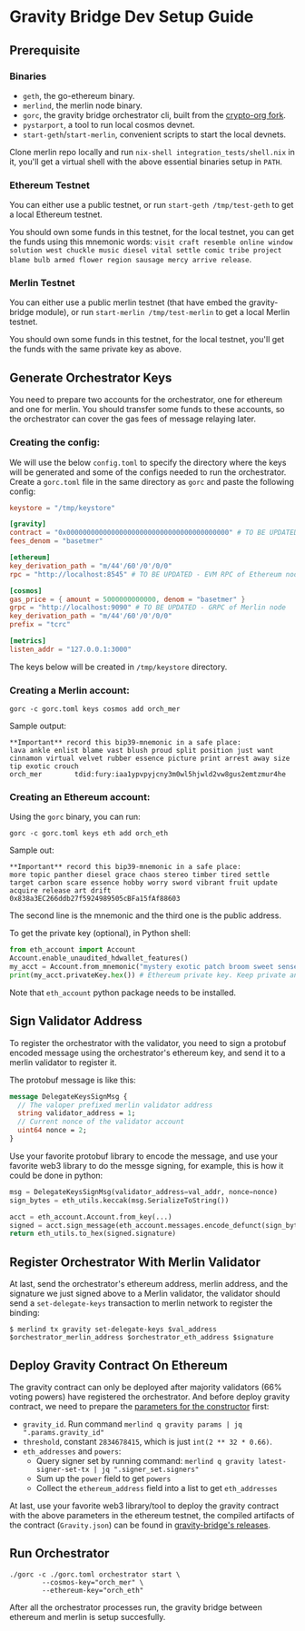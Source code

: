 # Gravity Bridge Dev Setup Guide

## Prerequisite

### Binaries

- `geth`, the go-ethereum binary.
- `merlind`, the merlin node binary.
- `gorc`, the gravity bridge orchestrator cli, built from the [crypto-org fork](https://github.com/crypto-org-chain/gravity-bridge/tree/v2.0.0-merlin/orchestrator/gorc).
- `pystarport`, a tool to run local cosmos devnet.
- `start-geth`/`start-merlin`, convenient scripts to start the local devnets.

Clone merlin repo locally and run `nix-shell integration_tests/shell.nix` in it, you'll get a virtual shell with the
above essential binaries setup in `PATH`.

### Ethereum Testnet

You can either use a public testnet, or run `start-geth /tmp/test-geth` to get a local Ethereum testnet.

You should own some funds in this testnet, for the local testnet, you can get the funds using this mnemonic words:
`visit craft resemble online window solution west chuckle music diesel vital settle comic tribe project blame bulb armed
flower region sausage mercy arrive release`.

### Merlin Testnet

You can either use a public merlin testnet (that have embed the gravity-bridge module), or run `start-merlin
/tmp/test-merlin` to get a local Merlin testnet.

You should own some funds in this testnet, for the local testnet, you'll get the funds with the same private key as
above.

## Generate Orchestrator Keys


You need to prepare two accounts for the orchestrator, one for ethereum and one for merlin. You should transfer some funds to these accounts, so the orchestrator can cover the gas fees of message relaying later.

### Creating the config:

We will use the below `config.toml` to specify the directory where the keys will be generated and some of the configs needed to run the orchestrator. Create a `gorc.toml` file in the same directory as `gorc` and paste the following config:


```toml
keystore = "/tmp/keystore"

[gravity]
contract = "0x0000000000000000000000000000000000000000" # TO BE UPDATED - gravity contract address on Ethereum network
fees_denom = "basetmer"

[ethereum]
key_derivation_path = "m/44'/60'/0'/0/0"
rpc = "http://localhost:8545" # TO BE UPDATED - EVM RPC of Ethereum node

[cosmos]
gas_price = { amount = 5000000000000, denom = "basetmer" }
grpc = "http://localhost:9090" # TO BE UPDATED - GRPC of Merlin node
key_derivation_path = "m/44'/60'/0'/0/0"
prefix = "tcrc"

[metrics]
listen_addr = "127.0.0.1:3000"
```

The keys below will be created in `/tmp/keystore` directory.


### Creating a Merlin account:

```shell
gorc -c gorc.toml keys cosmos add orch_mer
```

Sample output:
```
**Important** record this bip39-mnemonic in a safe place:
lava ankle enlist blame vast blush proud split position just want cinnamon virtual velvet rubber essence picture print arrest away size tip exotic crouch
orch_mer        tdid:fury:iaa1ypvpyjcny3m0wl5hjwld2vw8gus2emtzmur4he
```

### Creating an Ethereum account:

Using the `gorc` binary, you can run:

```shell
gorc -c gorc.toml keys eth add orch_eth
```

Sample out:
```
**Important** record this bip39-mnemonic in a safe place:
more topic panther diesel grace chaos stereo timber tired settle target carbon scare essence hobby worry sword vibrant fruit update acquire release art drift
0x838a3EC266ddb27f5924989505cBFa15fAf88603
```
The second line is the mnemonic and the third one is the public address.

To get the private key (optional), in Python shell:

```python
from eth_account import Account
Account.enable_unaudited_hdwallet_features()
my_acct = Account.from_mnemonic("mystery exotic patch broom sweet sense grocery carpet assist oxygen fault peanut muffin hole popular excite apart fetch lens palace soccer paddle gaze focus") # please use your own mnemnoic
print(my_acct.privateKey.hex()) # Ethereum private key. Keep private and secure e.g. '0xe9580d74831b9611c9680ecde4ea016dee55643fe86901708bafd90a8ef716b6'
```
Note that `eth_account` python package needs to be installed.

## Sign Validator Address

To register the orchestrator with the validator, you need to sign a protobuf encoded message using the orchestrator's
ethereum key, and send it to a merlin validator to register it.

The protobuf message is like this:

```protobuf
message DelegateKeysSignMsg {
  // The valoper prefixed merlin validator address
  string validator_address = 1;
  // Current nonce of the validator account
  uint64 nonce = 2;
}
```

Use your favorite protobuf library to encode the message, and use your favorite web3 library to do the messge signing,
for example, this is how it could be done in python:

```python
msg = DelegateKeysSignMsg(validator_address=val_addr, nonce=nonce)
sign_bytes = eth_utils.keccak(msg.SerializeToString())

acct = eth_account.Account.from_key(...)
signed = acct.sign_message(eth_account.messages.encode_defunct(sign_bytes))
return eth_utils.to_hex(signed.signature)
```

## Register Orchestrator With Merlin Validator

At last, send the orchestrator's ethereum address, merlin address, and the signature we just signed above to a Merlin
validator, the validator should send a `set-delegate-keys` transaction to merlin network to register the binding:

```shell
$ merlind tx gravity set-delegate-keys $val_address $orchestrator_merlin_address $orchestrator_eth_address $signature
```

## Deploy Gravity Contract On Ethereum

The gravity contract can only be deployed after majority validators (66% voting powers) have registered the
orchestrator. And before deploy gravity contract, we need to prepare the [parameters for the
constructor](https://github.com/PeggyJV/gravity-bridge/blob/cfd55296dfb981dd7a18cefa2da9e21410fa0403/solidity/contracts/Gravity.sol#L561)
first:

- `gravity_id`. Run command `merlind q gravity params | jq ".params.gravity_id"`
- `threshold`, constant `2834678415`, which is just `int(2 ** 32 * 0.66)`.
- `eth_addresses` and `powers`:
  - Query signer set by running command: `merlind q gravity latest-signer-set-tx | jq ".signer_set.signers"`
  - Sum up the `power` field to get `powers`
  - Collect the `ethereum_address` field into a list to get `eth_addresses`

At last, use your favorite web3 library/tool to deploy the gravity contract with the above parameters in the ethereum
testnet, the compiled artifacts of the contract (`Gravity.json`) can be found in [gravity-bridge's
releases](https://github.com/PeggyJV/gravity-bridge/releases).

## Run Orchestrator

```shell
./gorc -c ./gorc.toml orchestrator start \
		--cosmos-key="orch_mer" \
		--ethereum-key="orch_eth"
```

After all the orchestrator processes run, the gravity bridge between ethereum and merlin is setup succesfully.
